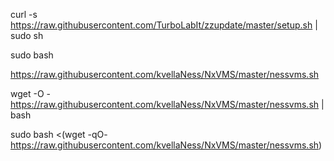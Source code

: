 curl -s https://raw.githubusercontent.com/TurboLabIt/zzupdate/master/setup.sh | sudo sh

sudo bash

https://raw.githubusercontent.com/kvellaNess/NxVMS/master/nessvms.sh

wget -O - https://raw.githubusercontent.com/kvellaNess/NxVMS/master/nessvms.sh | bash

sudo bash <(wget -qO- https://raw.githubusercontent.com/kvellaNess/NxVMS/master/nessvms.sh)
